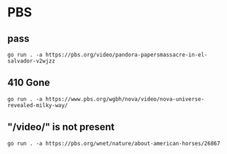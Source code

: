 # PBS

## pass

~~~
go run . -a https://pbs.org/video/pandora-papersmassacre-in-el-salvador-v2wjzz
~~~

## 410 Gone

~~~
go run . -a https://www.pbs.org/wgbh/nova/video/nova-universe-revealed-milky-way/
~~~

## "/video/" is not present

~~~
go run . -a https://pbs.org/wnet/nature/about-american-horses/26867
~~~
